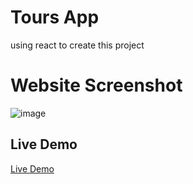# Tours App

using react to create this project


# Website Screenshot
![image](https://drive.usercontent.google.com/download?id=1z_pUWtzvKuEycCulGHqcWxldaojSup8N&export=view&authuser=0)


## Live Demo

[Live Demo](https://tours-prefered.netlify.app/)
